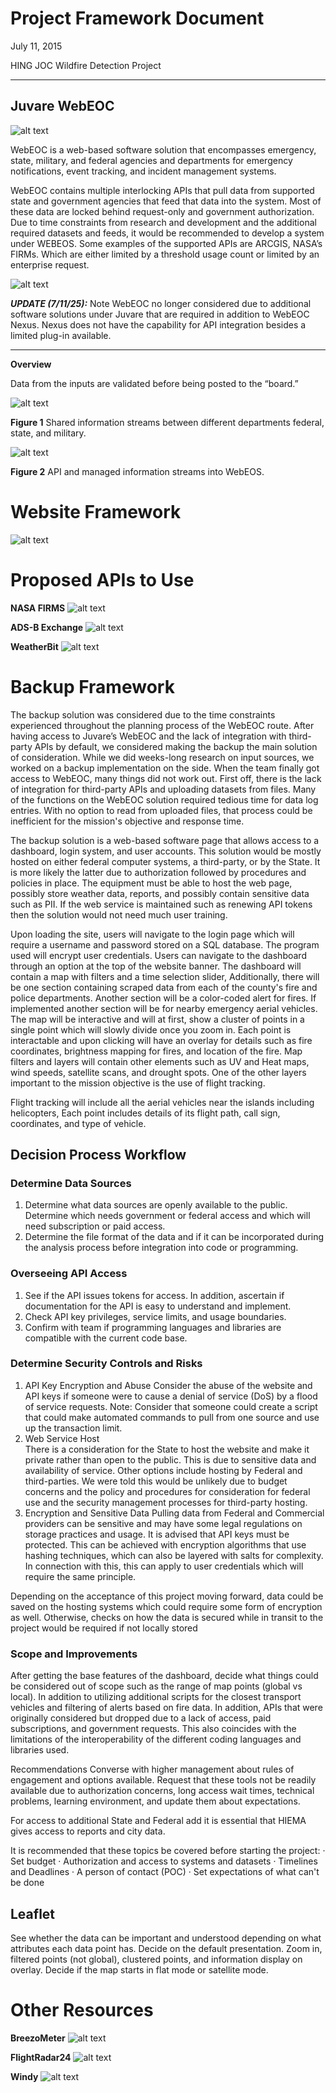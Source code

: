 

# **Project Framework Document**

July 11, 2015

HING JOC Wildfire Detection Project

_____________________________________________________________
## **Juvare WebEOC**

![alt text](https://github.com/hingfirewatch/P3I-HING/blob/main/docs/pictures/juvare.png)

WebEOC is a web-based software solution that encompasses emergency, state, military, and federal agencies and departments for emergency notifications, event tracking, and incident management systems.

WebEOC contains multiple interlocking APIs that pull data from supported state and government agencies that feed that data into the system. Most of these data are locked behind request-only and government authorization. Due to time constraints from research and development and the additional required datasets and feeds, it would be recommended to develop a system under WEBEOS. Some examples of the supported APIs are ARCGIS, NASA’s FIRMs. Which are either limited by a threshold usage count or limited by an enterprise request.

![alt text](https://github.com/hingfirewatch/P3I-HING/blob/main/docs/pictures/Juvare___COVID_19.jpg)

***UPDATE (7/11/25):*** Note WebEOC no longer considered due to additional software solutions under Juvare that are required in addition to WebEOC Nexus. Nexus does not have the capability for API integration besides a limited plug-in available.

_____________________________________________________________

**Overview**

Data from the inputs are validated before being posted to the “board.”

![alt text](https://github.com/hingfirewatch/P3I-HING/blob/main/docs/pictures/Screenshot%202025-06-24%20145447.png)

**Figure 1** Shared information streams between different departments federal, state, and military.

![alt text](https://github.com/hingfirewatch/P3I-HING/blob/main/docs/pictures/Framework_Graph.png)

**Figure 2**  API and managed information streams into WebEOS.

# Website Framework
![alt text](https://github.com/hingfirewatch/P3I-HING/blob/main/docs/pictures/Website%20Framework.png)


# Proposed APIs to Use

**NASA FIRMS**
![alt text](https://github.com/hingfirewatch/P3I-HING/blob/main/docs/pictures/FIRMS%20API.png)

**ADS-B Exchange**
![alt text](https://github.com/hingfirewatch/P3I-HING/blob/main/docs/pictures/ADS-B%20Exchange%20API.png)

**WeatherBit**
![alt text](https://github.com/hingfirewatch/P3I-HING/blob/main/docs/pictures/WeatherBit%20API.png)


# **Backup Framework**

The backup solution was considered due to the time constraints experienced throughout the planning process of the WebEOC route. After having access to Juvare’s WebEOC and the lack of integration with third-party APIs by default, we considered making the backup the main solution of consideration. While we did weeks-long research on input sources, we worked on a backup implementation on the side. When the team finally got access to WebEOC, many things did not work out. First off, there is the lack of integration for third-party APIs and uploading datasets from files. Many of the functions on the WebEOC solution required tedious time for data log entries. With no option to read from uploaded files, that process could be inefficient for the mission's objective and response time.

The backup solution is a web-based software page that allows access to a dashboard, login system, and user accounts. This solution would be mostly hosted on either federal computer systems, a third-party, or by the State. It is more likely the latter due to authorization followed by procedures and policies in place. The equipment must be able to host the web page, possibly store weather data, reports, and possibly contain sensitive data such as PII. If the web service is maintained such as renewing API tokens then the solution would not need much user training.

Upon loading the site, users will navigate to the login page which will require a username and password stored on a SQL database. The program used will encrypt user credentials. Users can navigate to the dashboard through an option at the top of the website banner. The dashboard will contain a map with filters and a time selection slider, Additionally, there will be one section containing scraped data from each of the county's fire and police departments. Another section will be a color-coded alert for fires. If implemented another section will be for nearby emergency aerial vehicles. The map will be interactive and will at first, show a cluster of points in a single point which will slowly divide once you zoom in. Each point is interactable and upon clicking will have an overlay for details such as fire coordinates, brightness mapping for fires, and location of the fire. Map filters and layers will contain other elements such as UV and Heat maps, wind speeds, satellite scans, and drought spots. One of the other layers important to the mission objective is the use of flight tracking. 

Flight tracking will include all the aerial vehicles near the islands including helicopters, Each point includes details of its flight path, call sign, coordinates, and type of vehicle.



## Decision Process Workflow
### Determine Data Sources
1.	Determine what data sources are openly available to the public. Determine which needs government or federal access and which will need subscription or paid access.
2.	Determine the file format of the data and if it can be incorporated during the analysis process before integration into code or programming.
   
### Overseeing API Access
1.	See if the API issues tokens for access. In addition, ascertain if documentation for the API is easy to understand and implement.
2.	Check API key privileges, service limits, and usage boundaries.
3.	Confirm with team if programming languages and libraries are compatible with the current code base.

### Determine Security Controls and Risks
1.	API Key Encryption and Abuse
Consider the abuse of the website and API keys if someone were to cause a denial of service (DoS) by a flood of service requests. 
Note: Consider that someone could create a script that could make automated commands to pull from one source and use up the transaction limit.
2.  Web Service Host  
There is a consideration for the State to host the website and make it private rather than open to the public. This is due to sensitive data and availability of service.
Other options include hosting by Federal and third-parties. We were told this would be unlikely due to budget concerns and the policy and procedures for consideration for federal use and the security management processes for third-party hosting.
3. Encryption and Sensitive Data
Pulling data from Federal and Commercial providers can be sensitive and may have some legal regulations on storage practices and usage. It is advised that API keys must be protected. This can be achieved with encryption algorithms that use hashing techniques, which can also be layered with salts for complexity. In connection with this, this can apply to user credentials which will require the same principle.

Depending on the acceptance of this project moving forward, data could be saved on the hosting systems which could require some form of encryption as well. Otherwise, checks on how the data is secured while in transit to the project would be required if not locally stored 

### Scope and Improvements
After getting the base features of the dashboard, decide what things could be considered out of scope such as the range of map points (global vs local). In addition to utilizing additional scripts for the closest transport vehicles and filtering of alerts based on fire data. In addition, APIs that were originally considered but dropped due to a lack of access, paid subscriptions, and government requests. This also coincides with the limitations of the interoperability of the different coding languages and libraries used.

Recommendations
 Converse with higher management about rules of engagement and options available. Request that these tools not be readily available due to authorization concerns, long access wait times, technical problems, learning environment, and update them about expectations.

For access to additional State and Federal add it is essential that HIEMA gives access to reports and city data.
 
It is recommended that these topics be covered before starting the project:
·	Set budget
·	Authorization and access to systems and datasets
·	Timelines and Deadlines
·	A person of contact (POC)
·	Set expectations of what can't be done

 
## Leaflet

See whether the data can be important and understood depending on what attributes each data point has.
Decide on the default presentation. Zoom in, filtered points (not global), clustered points, and information display on overlay. Decide if the map starts in flat mode or satellite mode.

# Other Resources

**BreezoMeter**
![alt text](https://github.com/hingfirewatch/P3I-HING/blob/main/docs/pictures/BreezoMeter%20API.png)

**FlightRadar24**
![alt text](https://github.com/hingfirewatch/P3I-HING/blob/main/docs/pictures/FlightRadar24%20API.png)

**Windy**
![alt text](https://github.com/hingfirewatch/P3I-HING/blob/main/docs/pictures/Windy%20API.png)
